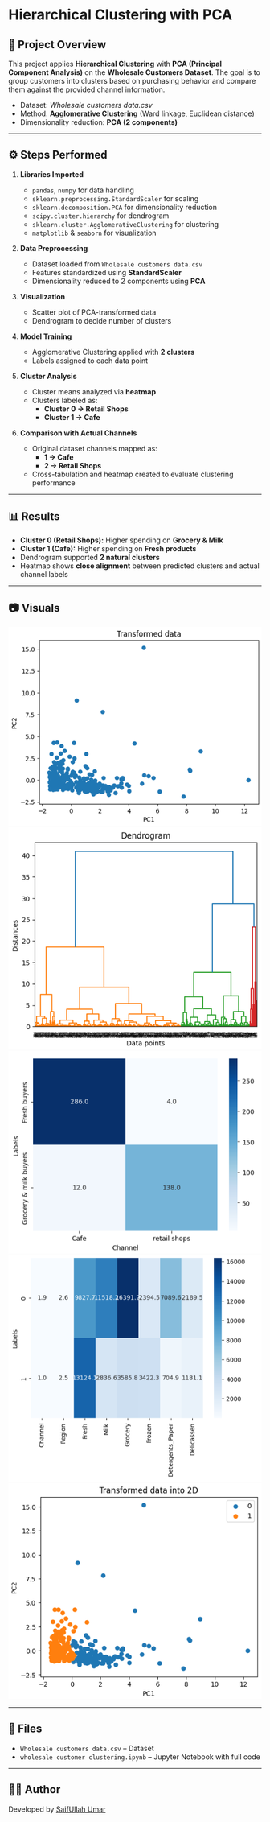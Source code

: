 # Hierarchical Clustering with PCA

## 📌 Project Overview  
This project applies **Hierarchical Clustering** with **PCA (Principal Component Analysis)** on the **Wholesale Customers Dataset**. The goal is to group customers into clusters based on purchasing behavior and compare them against the provided channel information.  

- Dataset: *Wholesale customers data.csv*  
- Method: **Agglomerative Clustering** (Ward linkage, Euclidean distance)  
- Dimensionality reduction: **PCA (2 components)**  

---

## ⚙️ Steps Performed  

1. **Libraries Imported**  
   - `pandas`, `numpy` for data handling  
   - `sklearn.preprocessing.StandardScaler` for scaling  
   - `sklearn.decomposition.PCA` for dimensionality reduction  
   - `scipy.cluster.hierarchy` for dendrogram  
   - `sklearn.cluster.AgglomerativeClustering` for clustering  
   - `matplotlib` & `seaborn` for visualization  

2. **Data Preprocessing**  
   - Dataset loaded from `Wholesale customers data.csv`  
   - Features standardized using **StandardScaler**  
   - Dimensionality reduced to 2 components using **PCA**  

3. **Visualization**  
   - Scatter plot of PCA-transformed data  
   - Dendrogram to decide number of clusters  

4. **Model Training**  
   - Agglomerative Clustering applied with **2 clusters**  
   - Labels assigned to each data point  

5. **Cluster Analysis**  
   - Cluster means analyzed via **heatmap**  
   - Clusters labeled as:  
     - **Cluster 0 → Retail Shops**  
     - **Cluster 1 → Cafe**  

6. **Comparison with Actual Channels**  
   - Original dataset channels mapped as:  
     - **1 → Cafe**  
     - **2 → Retail Shops**  
   - Cross-tabulation and heatmap created to evaluate clustering performance  

---

## 📊 Results  

- **Cluster 0 (Retail Shops):** Higher spending on **Grocery & Milk**  
- **Cluster 1 (Cafe):** Higher spending on **Fresh products**  
- Dendrogram supported **2 natural clusters**  
- Heatmap shows **close alignment** between predicted clusters and actual channel labels  

---

## 📷 Visuals  

![PCA Scatter Plot](images/transformed_data.png)  
![Dendrogram](images/Dendrogram.png)  
![Cluster Heatmap](images/clusters_heatmap.png)  
![Cross-tab Heatmap](images/crosstab_heatmap.png)  
![Clusters-in-scatterplot](images/clusters_in_scatterplot.png)

---

## 📁 Files  

- `Wholesale customers data.csv` – Dataset  
- `wholesale customer clustering.ipynb` – Jupyter Notebook with full code  

---

## 👨‍💻 Author  
Developed by [SaifUllah Umar](https://github.com/SaifUllahUmar0317/)
